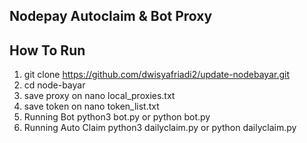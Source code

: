 ## Nodepay Autoclaim & Bot Proxy
## How To Run
1. git clone https://github.com/dwisyafriadi2/update-nodebayar.git
2. cd node-bayar
3. save proxy on nano local_proxies.txt
4. save token on nano token_list.txt
5. Running Bot python3 bot.py or python bot.py
6. Running Auto Claim python3 dailyclaim.py or python dailyclaim.py
